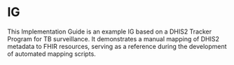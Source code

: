 # IG
This Implementation Guide is an example IG based on a DHIS2 Tracker Program for TB surveillance. It demonstrates a manual mapping of DHIS2 metadata to FHIR resources, serving as a reference during the development of automated mapping scripts.
